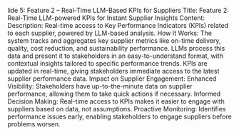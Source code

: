 lide 5: Feature 2 – Real-Time LLM-Based KPIs for Suppliers
Title: Feature 2: Real-Time LLM-powered KPIs for Instant Supplier Insights
Content:
Description: Real-time access to Key Performance Indicators (KPIs) related to each supplier, powered by LLM-based analysis.
How It Works:
The system tracks and aggregates key supplier metrics like on-time delivery, quality, cost reduction, and sustainability performance.
LLMs process this data and present it to stakeholders in an easy-to-understand format, with contextual insights tailored to specific performance trends.
KPIs are updated in real-time, giving stakeholders immediate access to the latest supplier performance data.
Impact on Supplier Engagement:
Enhanced Visibility: Stakeholders have up-to-the-minute data on supplier performance, allowing them to take quick actions if necessary.
Informed Decision Making: Real-time access to KPIs makes it easier to engage with suppliers based on data, not assumptions.
Proactive Monitoring: Identifies performance issues early, enabling stakeholders to engage suppliers before problems worsen.
